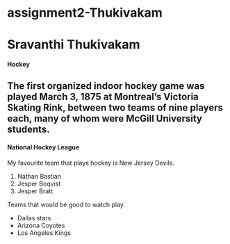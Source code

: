 # assignment2-Thukivakam
# Sravanthi Thukivakam
#### Hockey
The first organized indoor hockey game was played **March 3**, 1875 at Montreal’s Victoria Skating Rink, between two teams of nine players each, many of whom were **McGill University** students.
---------------------------------------------------------------------------------------------------------
#### National Hockey League
My favourite team that plays hockey is New Jersey Devils.
1. Nathan Bastian
2. Jesper Boqvist
3. Jesper Bratt

Teams that would be good to watch play.
- Dallas stars
- Arizona Coyotes
- Los Angeles Kings
